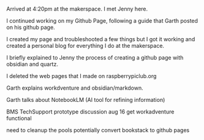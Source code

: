 Arrived at 4:20pm at the makerspace. I met Jenny here. 

I continued working on my Github Page, following a guide that Garth posted on his github page.

I created my page and troubleshooted a few things but I got it working and created a personal blog for everything I do at the makerspace.

I briefly explained to Jenny the process of creating a github page with obsidian and quartz.

I deleted the web pages that I made on raspberrypiclub.org

Garth explains workdventure and obsidian/markdown.

Garth talks about NotebookLM (AI tool for refining information)

BMS TechSupport prototype discussion 
aug 16
get workadventure functional

need to cleanup the pools
 potentially convert bookstack to github pages
 